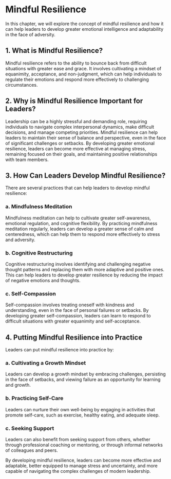 Mindful Resilience
===================================================================

In this chapter, we will explore the concept of mindful resilience and how it can help leaders to develop greater emotional intelligence and adaptability in the face of adversity.

1\. What is Mindful Resilience?
------------------------------

Mindful resilience refers to the ability to bounce back from difficult situations with greater ease and grace. It involves cultivating a mindset of equanimity, acceptance, and non-judgment, which can help individuals to regulate their emotions and respond more effectively to challenging circumstances.

2\. Why is Mindful Resilience Important for Leaders?
---------------------------------------------------

Leadership can be a highly stressful and demanding role, requiring individuals to navigate complex interpersonal dynamics, make difficult decisions, and manage competing priorities. Mindful resilience can help leaders to maintain their sense of balance and perspective, even in the face of significant challenges or setbacks. By developing greater emotional resilience, leaders can become more effective at managing stress, remaining focused on their goals, and maintaining positive relationships with team members.

3\. How Can Leaders Develop Mindful Resilience?
----------------------------------------------

There are several practices that can help leaders to develop mindful resilience:

### a. Mindfulness Meditation

Mindfulness meditation can help to cultivate greater self-awareness, emotional regulation, and cognitive flexibility. By practicing mindfulness meditation regularly, leaders can develop a greater sense of calm and centeredness, which can help them to respond more effectively to stress and adversity.

### b. Cognitive Restructuring

Cognitive restructuring involves identifying and challenging negative thought patterns and replacing them with more adaptive and positive ones. This can help leaders to develop greater resilience by reducing the impact of negative emotions and thoughts.

### c. Self-Compassion

Self-compassion involves treating oneself with kindness and understanding, even in the face of personal failures or setbacks. By developing greater self-compassion, leaders can learn to respond to difficult situations with greater equanimity and self-acceptance.

4\. Putting Mindful Resilience into Practice
-------------------------------------------

Leaders can put mindful resilience into practice by:

### a. Cultivating a Growth Mindset

Leaders can develop a growth mindset by embracing challenges, persisting in the face of setbacks, and viewing failure as an opportunity for learning and growth.

### b. Practicing Self-Care

Leaders can nurture their own well-being by engaging in activities that promote self-care, such as exercise, healthy eating, and adequate sleep.

### c. Seeking Support

Leaders can also benefit from seeking support from others, whether through professional coaching or mentoring, or through informal networks of colleagues and peers.

By developing mindful resilience, leaders can become more effective and adaptable, better equipped to manage stress and uncertainty, and more capable of navigating the complex challenges of modern leadership.

